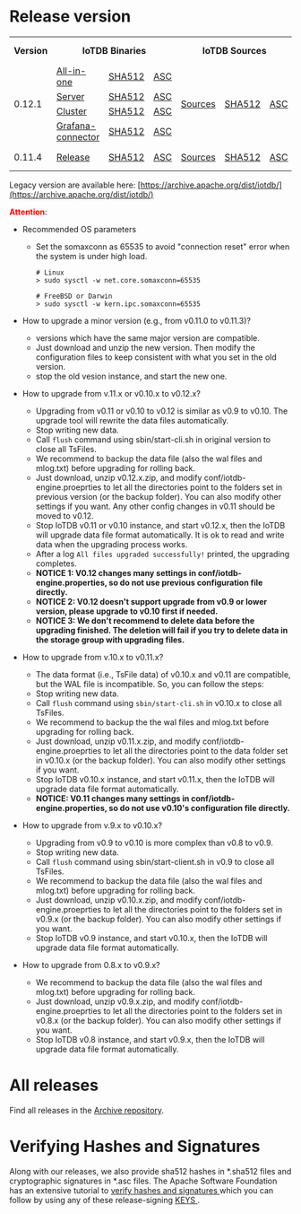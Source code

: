 <!--

    Licensed to the Apache Software Foundation (ASF) under one
    or more contributor license agreements.  See the NOTICE file
    distributed with this work for additional information
    regarding copyright ownership.  The ASF licenses this file
    to you under the Apache License, Version 2.0 (the
    "License"); you may not use this file except in compliance
    with the License.  You may obtain a copy of the License at
    
        http://www.apache.org/licenses/LICENSE-2.0
    
    Unless required by applicable law or agreed to in writing,
    software distributed under the License is distributed on an
    "AS IS" BASIS, WITHOUT WARRANTIES OR CONDITIONS OF ANY
    KIND, either express or implied.  See the License for the
    specific language governing permissions and limitations
    under the License.

-->

# Release version

<table>
	<tr>
      <th>Version</th>
	    <th colspan="3">IoTDB Binaries</th>
	    <th colspan="3">IoTDB Sources</th>
	    <th>release notes</th>  
	</tr>
	<tr>
            <td rowspan="4">0.12.1</td>
            <td><a href="https://www.apache.org/dyn/closer.cgi/iotdb/0.12.1/apache-iotdb-0.12.1-all-bin.zip">All-in-one</a></td>
            <td><a href="https://downloads.apache.org/iotdb/0.12.1/apache-iotdb-0.12.1-all-bin.zip.sha512">SHA512</a></td>
            <td><a href="https://downloads.apache.org/iotdb/0.12.1/apache-iotdb-0.12.1-all-bin.zip.asc">ASC</a></td>
            <td rowspan="4"><a href="https://www.apache.org/dyn/closer.cgi/iotdb/0.12.1/apache-iotdb-0.12.1-source-release.zip">Sources</a></td>
            <td rowspan="4"><a href="https://downloads.apache.org/iotdb/0.12.1/apache-iotdb-0.12.1-source-release.zip.sha512">SHA512</a></td>
            <td rowspan="4"><a href="https://downloads.apache.org/iotdb/0.12.1/apache-iotdb-0.12.1-source-release.zip.asc">ASC</a></td>
            <td rowspan="4"><a href="https://raw.githubusercontent.com/apache/iotdb/v0.12.1/RELEASE_NOTES.md">release notes</a></td>
      </tr>
      <tr>
            <td><a href="https://www.apache.org/dyn/closer.cgi/iotdb/0.12.1/apache-iotdb-0.12.1-server-bin.zip">Server</a></td>
            <td><a href="https://downloads.apache.org/iotdb/0.12.1/apache-iotdb-0.12.1-server-bin.zip.sha512">SHA512</a></td>
            <td><a href="https://downloads.apache.org/iotdb/0.12.1/apache-iotdb-0.12.1-server-bin.zip.asc">ASC</a></td>
      </tr>
      <tr>
            <td><a href="https://www.apache.org/dyn/closer.cgi/iotdb/0.12.1/apache-iotdb-0.12.1-cluster-bin.zip">Cluster</a></td>
            <td><a href="https://downloads.apache.org/iotdb/0.12.1/apache-iotdb-0.12.1-cluster-bin.zip.sha512">SHA512</a></td>
            <td><a href="https://downloads.apache.org/iotdb/0.12.1/apache-iotdb-0.12.1-cluster-bin.zip.asc">ASC</a></td>
      </tr>
      <tr>
            <td><a href="https://www.apache.org/dyn/closer.cgi/iotdb/0.12.1/apache-iotdb-0.12.1-grafana-bin.zip">Grafana-connector</a></td>
            <td><a href="https://downloads.apache.org/iotdb/0.12.1/apache-iotdb-0.12.1-grafana-bin.zip.sha512">SHA512</a></td>
            <td><a href="https://downloads.apache.org/iotdb/0.12.1/apache-iotdb-0.12.1-grafana-bin.zip.asc">ASC</a></td>
      </tr>
      <!-- 0.11.4 -->
	  <tr>
            <td>0.11.4</td>
            <td><a href="https://www.apache.org/dyn/closer.cgi/iotdb/0.11.4/apache-iotdb-0.11.4-bin.zip">Release</a></td>
            <td><a href="https://downloads.apache.org/iotdb/0.11.4/apache-iotdb-0.11.4-bin.zip.sha512">SHA512</a></td>
            <td><a href="https://downloads.apache.org/iotdb/0.11.4/apache-iotdb-0.11.4-bin.zip.asc">ASC</a></td>
            <td><a href="https://www.apache.org/dyn/closer.cgi/iotdb/0.11.4/apache-iotdb-0.11.4-source-release.zip">Sources</a></td>
            <td><a href="https://downloads.apache.org/iotdb/0.11.4/apache-iotdb-0.11.4-source-release.zip.sha512">SHA512</a></td>
            <td><a href="https://downloads.apache.org/iotdb/0.11.4/apache-iotdb-0.11.4-source-release.zip.asc">ASC</a></td>
            <td><a href="https://raw.githubusercontent.com/apache/iotdb/v0.11.4/RELEASE_NOTES.md">release notes</a></td>
      </tr>
</table>

Legacy version are available here: [https://archive.apache.org/dist/iotdb/](https://archive.apache.org/dist/iotdb/)


**<font color=red>Attention</font>**:

- Recommended OS parameters
  * Set the somaxconn as 65535 to avoid "connection reset" error when the system is under high load.
    ```
    # Linux
    > sudo sysctl -w net.core.somaxconn=65535
   
    # FreeBSD or Darwin
    > sudo sysctl -w kern.ipc.somaxconn=65535
    ```

- How to upgrade a minor version (e.g., from v0.11.0 to v0.11.3)?
  * versions which have the same major version are compatible.
  * Just download and unzip the new version. Then modify the configuration files to keep consistent 
  with what you set in the old version.
  * stop the old vesion instance, and start the new one.

- How to upgrade from v.11.x or v0.10.x to v0.12.x?
  * Upgrading from v0.11 or v0.10 to v0.12 is similar as v0.9 to v0.10. The upgrade tool will rewrite the data files automatically.
  * Stop writing new data.
  * Call `flush` command using sbin/start-cli.sh in original version to close all TsFiles.
  * We recommend to backup the data file (also the wal files and mlog.txt) before upgrading for rolling back.
  * Just download, unzip v0.12.x.zip, and modify conf/iotdb-engine.proeprties to let all the 
  directories point to the folders set in previous version (or the backup folder). 
  You can also modify other settings if you want. Any other config changes in v0.11 should be moved to v0.12. 
  * Stop IoTDB v0.11 or v0.10 instance, and start v0.12.x, then the IoTDB will upgrade data file format automatically. It is ok to read and write data when the upgrading process works.
  * After a log `All files upgraded successfully!` printed, the upgrading completes.
  * __NOTICE 1: V0.12 changes many settings in conf/iotdb-engine.properties, so do not use previous 
    configuration file directly.__
  * __NOTICE 2: V0.12 doesn't support upgrade from v0.9 or lower version, please upgrade to v0.10 first if needed.__
  * __NOTICE 3: We don't recommend to delete data before the upgrading finished. The deletion will fail if you try to delete data in the storage group with upgrading files.__

- How to upgrade from v.10.x to v0.11.x?
  * The data format (i.e., TsFile data) of v0.10.x and v0.11 are compatible, but the WAL file is 
  incompatible. So, you can follow the steps:
  * Stop writing new data.
  * Call `flush` command using `sbin/start-cli.sh` in v0.10.x to close all TsFiles.
  * We recommend to backup the the wal files and mlog.txt before upgrading for rolling back.
  * Just download, unzip v0.11.x.zip, and modify conf/iotdb-engine.proeprties to let all the 
    directories point to the data folder set in v0.10.x (or the backup folder). You can also modify 
    other settings if you want.
  * Stop IoTDB v0.10.x instance, and start v0.11.x, then the IoTDB will upgrade data file format 
    automatically.
  * __NOTICE: V0.11 changes many settings in conf/iotdb-engine.properties, so do not use v0.10's 
    configuration file directly.__

- How to upgrade from v.9.x to v0.10.x?
  * Upgrading from v0.9 to v0.10 is more complex than v0.8 to v0.9.
  * Stop writing new data.
  * Call `flush` command using sbin/start-client.sh in v0.9 to close all TsFiles.
  * We recommend to backup the data file (also the wal files and mlog.txt) before upgrading for rolling back.
  * Just download, unzip v0.10.x.zip, and modify conf/iotdb-engine.proeprties to let all the 
  directories point to the folders set in v0.9.x  (or the backup folder). 
  You can also modify other settings if you want. 
  * Stop IoTDB v0.9 instance, and start v0.10.x, then the IoTDB will upgrade data file format automatically.

- How to upgrade from 0.8.x to v0.9.x?
  * We recommend to backup the data file (also the wal files and mlog.txt) before upgrading for rolling back.
  * Just download, unzip v0.9.x.zip, and modify conf/iotdb-engine.proeprties to let all the 
  directories point to the folders set in v0.8.x (or the backup folder). 
  You can also modify other settings if you want. 
  * Stop IoTDB v0.8 instance, and start v0.9.x, then the IoTDB will upgrade data file format automatically.
  


       

# All releases

Find all releases in the [Archive repository](https://archive.apache.org/dist/iotdb/).



# Verifying Hashes and Signatures

Along with our releases, we also provide sha512 hashes in *.sha512 files and cryptographic signatures in *.asc files. The Apache Software Foundation has an extensive tutorial to [verify hashes and signatures ](http://www.apache.org/info/verification.html)which you can follow by using any of these release-signing [KEYS ](https://downloads.apache.org/iotdb/KEYS).
